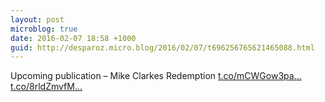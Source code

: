 ```yaml
---
layout: post
microblog: true
date: 2016-02-07 18:58 +1000
guid: http://desparoz.micro.blog/2016/02/07/t696256765621465088.html
---
```

Upcoming publication – Mike Clarkes Redemption [t.co/mCWGow3pa...](https://t.co/mCWGow3paU) [t.co/8rldZmvfM...](https://t.co/8rldZmvfMG)
